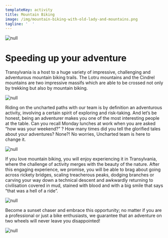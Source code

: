 ```yaml
---
templateKey: activity
title: Mountain Biking
image: /img/mountain-biking-with-old-lady-and-mountains.png
tagline: '  '
---
```

![null](/img/mountain-biking-description.png)

# Speeding up your adventure

Transylvania is a host to a huge variety of impressive, challenging and adventurous mountain biking trails. The Lotru mountains and the Cindrel mountains are two impressive massifs which are able to be crossed not only by trekking but also by mountain biking. 

![null](/img/mountain-biking.png)

Riding on the uncharted paths with our team is by definition an   adventurous activity, involving a certain spirit of exploring and risk-taking. And let’s be honest, being an adventurer makes you one of the most interesting people at the table. Can you recall Monday lunches at work when you are asked “how was your weekend?” ?  How many times did you tell the glorified tales about your adventures? None?! No worries, Uncharted team is here to change it. 

![null](/img/mountain-biking-with-view-and-small-village.png)

If you love mountain biking, you will enjoy experiencing it in Transylvania, where the challenge of activity merges with the beauty of the nature. After this engaging experience, we promise, you will be able to brag about going across rickety bridges, scaling treacherous peaks, dodging branches or carving your way down a technical descent and awkwardly returning to civilisation covered in mud, stained with blood and with a big smile that says “that was a hell of a ride”.

![null](/img/mountain-biking-with-old-house.png)

Become a sunset chaser and embrace this opportunity; no matter if you are a professional or just a bike enthusiasts, we guarantee that an adventure on two wheels will never leave you disappointed!

![null](/img/3056ab6ee3.png)
